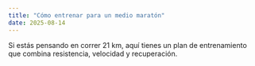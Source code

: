 ```yaml
---
title: "Cómo entrenar para un medio maratón"
date: 2025-08-14
---
```


Si estás pensando en correr 21 km, aquí tienes un plan de entrenamiento
que combina resistencia, velocidad y recuperación.
